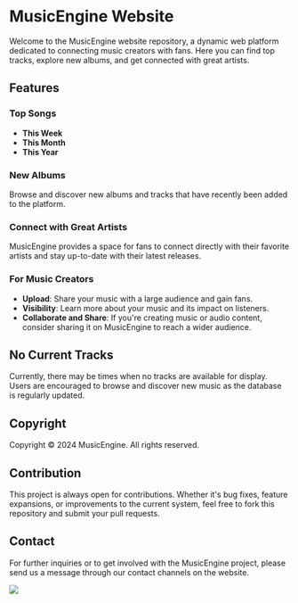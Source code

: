 # MusicEngine Website  

Welcome to the MusicEngine website repository, a dynamic web platform dedicated to connecting music creators with fans. Here you can find top tracks, explore new albums, and get connected with great artists.  

## Features  

### Top Songs  
- **This Week**  
- **This Month**  
- **This Year**  

### New Albums  
Browse and discover new albums and tracks that have recently been added to the platform.  

### Connect with Great Artists  
MusicEngine provides a space for fans to connect directly with their favorite artists and stay up-to-date with their latest releases.  

### For Music Creators  
- **Upload**: Share your music with a large audience and gain fans.  
- **Visibility**: Learn more about your music and its impact on listeners.  
- **Collaborate and Share**: If you're creating music or audio content, consider sharing it on MusicEngine to reach a wider audience.  

## No Current Tracks  
Currently, there may be times when no tracks are available for display. Users are encouraged to browse and discover new music as the database is regularly updated.  

## Copyright  
Copyright © 2024 MusicEngine. All rights reserved.  

## Contribution  
This project is always open for contributions. Whether it's bug fixes, feature expansions, or improvements to the current system, feel free to fork this repository and submit your pull requests.  

## Contact  
For further inquiries or to get involved with the MusicEngine project, please send us a message through our contact channels on the website.  

<img src="./home.png"/>
